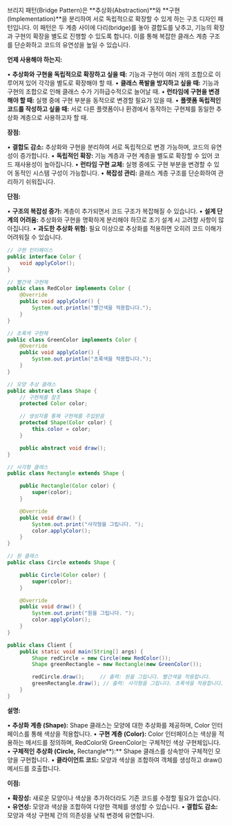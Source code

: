 브리지 패턴(Bridge Pattern)은 **추상화(Abstraction)**와 **구현(Implementation)**을 분리하여 서로 독립적으로 확장할 수 있게 하는 구조 디자인 패턴입니다. 이 패턴은 두 계층 사이에 다리(bridge)를 놓아 결합도를 낮추고, 기능의 확장과 구현의 확장을 별도로 진행할 수 있도록 합니다. 이를 통해 복잡한 클래스 계층 구조를 단순화하고 코드의 유연성을 높일 수 있습니다.


**언제 사용해야 하는지:**

• **추상화와 구현을 독립적으로 확장하고 싶을 때:** 기능과 구현이 여러 개의 조합으로 이루어져 있어 각각을 별도로 확장해야 할 때.
• **클래스 폭발을 방지하고 싶을 때:** 기능과 구현의 조합으로 인해 클래스 수가 기하급수적으로 늘어날 때.
• **런타임에 구현을 변경해야 할 때:** 실행 중에 구현 부분을 동적으로 변경할 필요가 있을 때.
• **플랫폼 독립적인 코드를 작성하고 싶을 때:** 서로 다른 플랫폼이나 환경에서 동작하는 구현체를 동일한 추상화 계층으로 사용하고자 할 때.


**장점:**

• **결합도 감소:** 추상화와 구현을 분리하여 서로 독립적으로 변경 가능하며, 코드의 유연성이 증가합니다.
• **독립적인 확장:** 기능 계층과 구현 계층을 별도로 확장할 수 있어 코드 재사용성이 높아집니다.
• **런타임 구현 교체:** 실행 중에도 구현 부분을 변경할 수 있어 동적인 시스템 구성이 가능합니다.
• **복잡성 관리:** 클래스 계층 구조를 단순화하여 관리하기 쉬워집니다.


**단점:**

• **구조의 복잡성 증가:** 계층이 추가되면서 코드 구조가 복잡해질 수 있습니다.
• **설계 단계의 어려움:** 추상화와 구현을 명확하게 분리해야 하므로 초기 설계 시 고려할 사항이 많아집니다.
• **과도한 추상화 위험:** 필요 이상으로 추상화를 적용하면 오히려 코드 이해가 어려워질 수 있습니다.

```java
// 구현 인터페이스
public interface Color {
    void applyColor();
}
```

```java
// 빨간색 구현체
public class RedColor implements Color {
    @Override
    public void applyColor() {
        System.out.println("빨간색을 적용합니다.");
    }
}

// 초록색 구현체
public class GreenColor implements Color {
    @Override
    public void applyColor() {
        System.out.println("초록색을 적용합니다.");
    }
}
```

```java
// 모양 추상 클래스
public abstract class Shape {
    // 구현체를 참조
    protected Color color;

    // 생성자를 통해 구현체를 주입받음
    protected Shape(Color color) {
        this.color = color;
    }

    public abstract void draw();
}
```

```java
// 사각형 클래스
public class Rectangle extends Shape {

    public Rectangle(Color color) {
        super(color);
    }

    @Override
    public void draw() {
        System.out.print("사각형을 그립니다. ");
        color.applyColor();
    }
}

// 원 클래스
public class Circle extends Shape {

    public Circle(Color color) {
        super(color);
    }

    @Override
    public void draw() {
        System.out.print("원을 그립니다. ");
        color.applyColor();
    }
}
```

```java
public class Client {
    public static void main(String[] args) {
        Shape redCircle = new Circle(new RedColor());
        Shape greenRectangle = new Rectangle(new GreenColor());

        redCircle.draw();     // 출력: 원을 그립니다. 빨간색을 적용합니다.
        greenRectangle.draw(); // 출력: 사각형을 그립니다. 초록색을 적용합니다.
    }
}
```

**설명:**

• **추상화 계층 (**Shape**):** Shape 클래스는 모양에 대한 추상화를 제공하며, Color 인터페이스를 통해 색상을 적용합니다.
• **구현 계층 (**Color**):** Color 인터페이스는 색상을 적용하는 메서드를 정의하며, RedColor와 GreenColor는 구체적인 색상 구현체입니다.
• **구체적인 추상화 (**Circle**,** Rectangle**):** Shape 클래스를 상속받아 구체적인 모양을 구현합니다.
• **클라이언트 코드:** 모양과 색상을 조합하여 객체를 생성하고 draw() 메서드를 호출합니다.


**이점:**

• **확장성:** 새로운 모양이나 색상을 추가하더라도 기존 코드를 수정할 필요가 없습니다.
• **유연성:** 모양과 색상을 조합하여 다양한 객체를 생성할 수 있습니다.
• **결합도 감소:** 모양과 색상 구현체 간의 의존성을 낮춰 변경에 유연합니다.